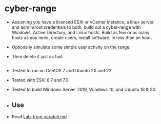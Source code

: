 # cyber-range
- Assuming you have a licensed ESXi or vCenter instance, a linux server, and admin/root credentials to both, build out a cyber-range with Windows, Active Directory, and Linux hosts. Build as few or as many hosts as you need, create users, install software. In less than an hour. 

- Optionally simulate some simple user activity on the range. 

- Then delete it just as fast.
 
##
- Tested to run on CentOS 7 and Ubuntu 20 and 22.
- Tested with ESXi 6.7 and 7.0
- Tested to build Windows Server 2019, Windows 10, and Ubuntu 18 & 20.

- ## Use
- Read [Lab-from-scratch.md](./Lab-from-scratch.md) 
